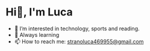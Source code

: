 # Hi👋, I'm Luca

- 👀 I’m interested in technology, sports and reading.
- 🌱 Always learning
- 📫 How to reach me: stranoluca469955@gmail.com
